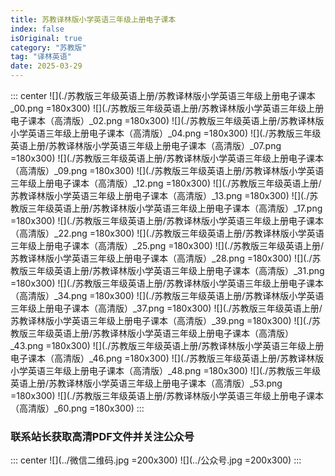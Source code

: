 ```yaml
---
title: 苏教译林版小学英语三年级上册电子课本
index: false
isOriginal: true
category: "苏教版"
tag: "译林英语"
date: 2025-03-29
---
```


::: center
![](./苏教版三年级英语上册/苏教译林版小学英语三年级上册电子课本_00.png =180x300)
![](./苏教版三年级英语上册/苏教译林版小学英语三年级上册电子课本（高清版）_02.png =180x300)
![](./苏教版三年级英语上册/苏教译林版小学英语三年级上册电子课本（高清版）_04.png =180x300)
![](./苏教版三年级英语上册/苏教译林版小学英语三年级上册电子课本（高清版）_07.png =180x300)
![](./苏教版三年级英语上册/苏教译林版小学英语三年级上册电子课本（高清版）_09.png =180x300)
![](./苏教版三年级英语上册/苏教译林版小学英语三年级上册电子课本（高清版）_12.png =180x300)
![](./苏教版三年级英语上册/苏教译林版小学英语三年级上册电子课本（高清版）_13.png =180x300)
![](./苏教版三年级英语上册/苏教译林版小学英语三年级上册电子课本（高清版）_17.png =180x300)
![](./苏教版三年级英语上册/苏教译林版小学英语三年级上册电子课本（高清版）_22.png =180x300)
![](./苏教版三年级英语上册/苏教译林版小学英语三年级上册电子课本（高清版）_25.png =180x300)
![](./苏教版三年级英语上册/苏教译林版小学英语三年级上册电子课本（高清版）_28.png =180x300)
![](./苏教版三年级英语上册/苏教译林版小学英语三年级上册电子课本（高清版）_31.png =180x300)
![](./苏教版三年级英语上册/苏教译林版小学英语三年级上册电子课本（高清版）_34.png =180x300)
![](./苏教版三年级英语上册/苏教译林版小学英语三年级上册电子课本（高清版）_37.png =180x300)
![](./苏教版三年级英语上册/苏教译林版小学英语三年级上册电子课本（高清版）_39.png =180x300)
![](./苏教版三年级英语上册/苏教译林版小学英语三年级上册电子课本（高清版）_43.png =180x300)
![](./苏教版三年级英语上册/苏教译林版小学英语三年级上册电子课本（高清版）_46.png =180x300)
![](./苏教版三年级英语上册/苏教译林版小学英语三年级上册电子课本（高清版）_48.png =180x300)
![](./苏教版三年级英语上册/苏教译林版小学英语三年级上册电子课本（高清版）_53.png =180x300)
![](./苏教版三年级英语上册/苏教译林版小学英语三年级上册电子课本（高清版）_60.png =180x300)
:::

### 联系站长获取高清PDF文件并关注公众号
::: center
![](../微信二维码.jpg =200x300)
![](../公众号.jpg =200x300)
:::
